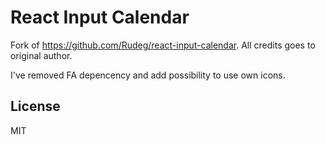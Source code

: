 # React Input Calendar

Fork of <a href='https://github.com/Rudeg/react-input-calendar'>https://github.com/Rudeg/react-input-calendar</a>. All credits goes to original author.

I've removed FA depencency and add possibility to use own icons.


## License

MIT
